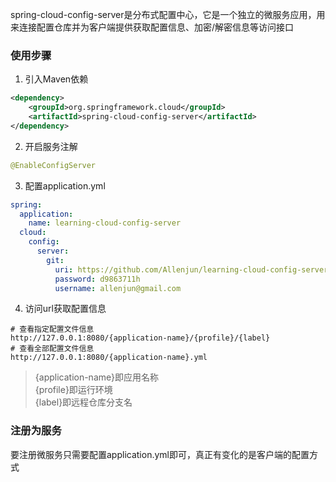 spring-cloud-config-server是分布式配置中心，它是一个独立的微服务应用，用来连接配置仓库并为客户端提供获取配置信息、加密/解密信息等访问接口
### 使用步骤
1. 引入Maven依赖
```xml
<dependency>
    <groupId>org.springframework.cloud</groupId>
    <artifactId>spring-cloud-config-server</artifactId>
</dependency>
```
2. 开启服务注解
```java
@EnableConfigServer
```
3. 配置application.yml
```yaml
spring:
  application:
    name: learning-cloud-config-server
  cloud:
    config:
      server:
        git:
          uri: https://github.com/Allenjun/learning-cloud-config-server-repo.git
          password: d9863711h
          username: allenjun@gmail.com
```
4. 访问url获取配置信息
```http request
# 查看指定配置文件信息
http://127.0.0.1:8080/{application-name}/{profile}/{label}
# 查看全部配置文件信息
http://127.0.0.1:8080/{application-name}.yml
```
> {application-name}即应用名称  
> {profile}即运行环境  
> {label}即远程仓库分支名  

### 注册为服务
要注册微服务只需要配置application.yml即可，真正有变化的是客户端的配置方式